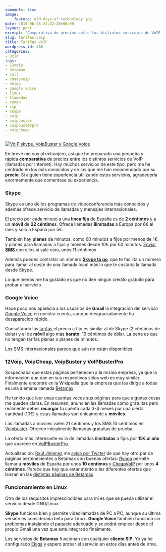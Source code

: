 ```yaml
---
comments: true
image:
    feature: old-days-of-technology.jpg
date: 2010-08-26 23:22:28+00:00
layout: post
excerpt: "Comparativa de precios entre los distintos servicios de VoIP (llamadas por Internet)."
slug: tarifas-voip
title: Tarifas VoIP
wordpress_id: 466
categories:
- Ocio
tags:
- 12voip
- betamax
- call
- cheapvoip
- ekiga
- google voice
- linux
- llamadas
- rynga
- sip
- skype
- voip
- voipbuster
- voipbusterpro
- voipcheap
---
```


[![VoIP skype, VoipBuster y Google Voice](http://jllopezpino.files.wordpress.com/2010/08/voip.png)](http://jllopezpino.files.wordpress.com/2010/08/voip.png)

En breve me voy al extranjero, así que he preparado una pequeña y rápida **comparativa** de precios entre los distintos servicios de VoIP (llamadas por Internet). Hay muchos servicios de este tipo, pero me he centrado en los más conocidos y en los que me han recomendado por su **precio**. Si alguien tiene experiencia utilizando estos servicios, agradecería enormemente que comentase su experiencia.




### Skype


Skype es uno de los programas de videoconferencia más conocidos y además ofrece servicio de llamadas y mensajes internacionales.

El precio por cada minuto a una **línea fija** de España es de **2 céntimos** y a un **móvil** de **22 céntimo**s. Ofrece llamadas **ilimitadas** a Europa por 6€ al mes y sólo a España por 5€.

También hay **planes** de minutos, como 60 minutos a fijos por menos de 1€, y planes para llamadas a fijos y móviles desde 10€ por 60 minutos. [Enviar **SMS**](http://www.skype.com/intl/en/prices/sms-rates#listing-S) con ellos sí sale caro, unos 11 céntimos.

Además puedes contratar un número **[Skype to go](http://www.skype.com/intl/en/get-skype/on-your-mobile/skype-to-go-number/)**, que te facilita un número para llamar al coste de una llamada local más lo que te costaría la llamada desde Skype.

Lo que menos me ha gustado es que no den ningún crédito gratuito para probar el servicio.


### Google Voice


Hace poco nos aparecía a los usuarios de **Gmail** la integración del servicio [Google Voice](https://www.google.com/voice) en nuestra cuenta, aunque desgraciadamente ha desaparecido rápido.

Consultando las [tarifas](https://www.google.com/voice/rates#S) el precio a fijo es similar al de Skype (2 céntimos de dolar) y el de **móvil** algo más **barato**: 19 céntimos de dólar. La pena es que no tengan tarifas planas o planes de minutos.

Los SMS internacionales parece que aún no están disponibles.


### 12Voip, VoipCheap, VoipBuster y VoIPBusterPro


Sospechaba que estas páginas pertenecen a la misma empresa, ya que la información que dan en sus respectivos sitios web es muy similar. Finalmente encontré en la Wikipedia que la empresa que las dirige a todas es una alemana llamada [Betamax](http://en.wikipedia.org/wiki/Betamax_(VoIP_company)).

He tenido que leer unas cuantas veces sus páginas para que algunas cosas me queden claras. En resumen, anuncian las llamadas como gratuitas pero realmente debes **recargar** tu cuenta cada 3-4 meses por una cierta cantidad (10€) y estas llamadas son únicamente a **móviles**.

Las llamadas a móviles valen 21 céntimos y los SMS 10 céntimos en [Voipbuster](http://www.voipbuster.com). Ofrecen inicialmente llamadas gratuitas de prueba.

La oferta más interesante es la de llamadas **ilimitadas** a fijos por **15€ al año** que aparece en [VoIPBusterPro](http://www.voipbusterpro.com/).

Actualización: [Raúl Jiménez](http://rauljimenez.info/) me [avisa por Twitter](http://twitter.com/hhkaos/status/22219629310) de que hay otro par de páginas pertenecientes a Betamax con buenas ofertas: [Rynga](http://www.rynga.com/en/calling-rates.html) permite llamar a **móviles** de España por unos **10 céntimos** y [CheapVoIP](http://cheapvoip.com/en/subscription_rates.html) por unos **4 céntimos**. Parece que hay que estar atento a las diferentes ofertas que lanzan en las [distintas páginas de Betamax](http://en.wikipedia.org/wiki/Betamax_(VoIP_company)#Retail_and_wholesale_labels).


### Funcionamiento en Linux


Otro de los requisitos imprescindibles para mí es que se pueda utilizar el servicio desde GNU/Linux.

**Skype** funciona bien y permite videollamadas de PC a PC, aunque su última versión es considerada beta para Linux. **Google Voice** también funciona sin problemas instalando el paquete adecuado y se podrá emplear desde el propio Gmail una vez que esté integrado finalmente.

Los servicios de **Betamax** funcionan con cualquier **cliente SIP.** Yo ya he configurado [Ekiga](https://help.ubuntu.com/community/Ekiga) y espero probar el servicio en estos días antes de irme.
